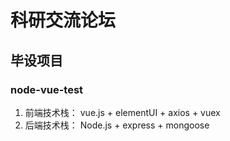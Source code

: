 # 科研交流论坛 
## 毕设项目 
### node-vue-test

1. 前端技术栈： vue.js + elementUI + axios + vuex
2. 后端技术栈： Node.js + express + mongoose
